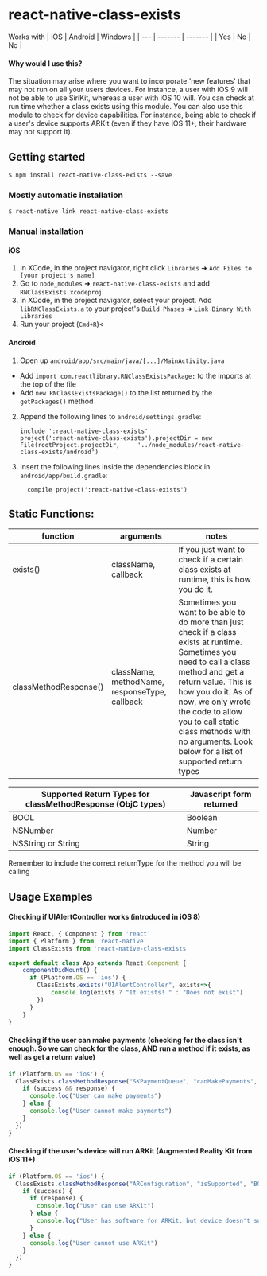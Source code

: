 
# react-native-class-exists

Works with
| iOS | Android | Windows |
| --- | ------- | ------- |
| Yes |    No   |   No    |

#### Why would I use this?
The situation may arise where you want to incorporate 'new features' that may not run on all your users devices. For instance, a user with iOS 9 will not be able to use SiriKit, whereas a user with iOS 10 will. You can check at run time whether a class exists using this module. You can also use this module to check for device capabilities. For instance, being able to check if a user's device supports ARKit (even if they have iOS 11+, their hardware may not support it).

## Getting started

`$ npm install react-native-class-exists --save`

### Mostly automatic installation

`$ react-native link react-native-class-exists`

### Manual installation


#### iOS

1. In XCode, in the project navigator, right click `Libraries` ➜ `Add Files to [your project's name]`
2. Go to `node_modules` ➜ `react-native-class-exists` and add `RNClassExists.xcodeproj`
3. In XCode, in the project navigator, select your project. Add `libRNClassExists.a` to your project's `Build Phases` ➜ `Link Binary With Libraries`
4. Run your project (`Cmd+R`)<

#### Android

1. Open up `android/app/src/main/java/[...]/MainActivity.java`
  - Add `import com.reactlibrary.RNClassExistsPackage;` to the imports at the top of the file
  - Add `new RNClassExistsPackage()` to the list returned by the `getPackages()` method
2. Append the following lines to `android/settings.gradle`:
  	```
  	include ':react-native-class-exists'
  	project(':react-native-class-exists').projectDir = new File(rootProject.projectDir, 	'../node_modules/react-native-class-exists/android')
  	```
3. Insert the following lines inside the dependencies block in `android/app/build.gradle`:
  	```
      compile project(':react-native-class-exists')
  	```

## Static Functions:
| function | arguments           | notes |
| -------- | --------------------| ----- |
| exists() | className, callback | If you just want to check if a certain class exists at runtime, this is how you do it. |
| classMethodResponse() | className, methodName, responseType, callback | Sometimes you want to be able to do more than just check if a class exists at runtime. Sometimes you need to call a class method and get a return value. This is how you do it. As of now, we only wrote the code to allow you to call static class methods with no arguments. Look below for a list of supported return types |

| Supported Return Types for classMethodResponse (ObjC types) | Javascript form returned |
| ----------------------------------------------------------- | ------------------------ |
| BOOL | Boolean |
| NSNumber | Number |
| NSString or String | String |
Remember to include the correct returnType for the method you will be calling




## Usage Examples
#### Checking if UIAlertController works (introduced in iOS 8)
```javascript
import React, { Component } from 'react'
import { Platform } from 'react-native'
import ClassExists from 'react-native-class-exists'

export default class App extends React.Component {
    componentDidMount() {
      if (Platform.OS == 'ios') {
        ClassExists.exists("UIAlertController", exists=>{
            console.log(exists ? "It exists! " : "Does not exist")
        })
      }
    }
}
```

#### Checking if the user can make payments (checking for the class isn't enough. So we can check for the class, AND run a method if it exists, as well as get a return value)
```javascript
if (Platform.OS == 'ios') {
  ClassExists.classMethodResponse("SKPaymentQueue", "canMakePayments", "BOOL", (success, response)=>{
    if (success && response) {
      console.log("User can make payments")
    } else {
      console.log("User cannot make payments")
    }
  })
}
```

#### Checking if the user's device will run ARKit (Augmented Reality Kit from iOS 11+)
```javascript
if (Platform.OS == 'ios') {
  ClassExists.classMethodResponse("ARConfiguration", "isSupported", "BOOL", (success, response)=>{
    if (success) {
      if (response) {
        console.log("User can use ARKit")
      } else {
        console.log("User has software for ARKit, but device doesn't support it. (Probably iOS 11+, but not on a newer device)")
      }
    } else {
      console.log("User cannot use ARKit")
    }
  })
}
```
